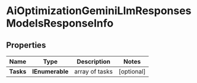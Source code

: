 # AiOptimizationGeminiLlmResponsesModelsResponseInfo


## Properties

| Name | Type | Description | Notes |
|------------ | ------------- | ------------- | -------------|
**Tasks** | **IEnumerable<AiOptimizationGeminiLlmResponsesModelsTaskInfo>** | array of tasks |[optional]|